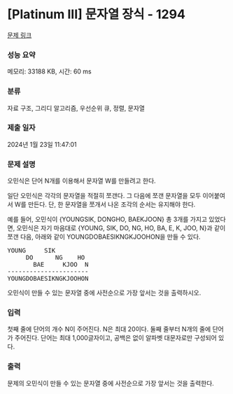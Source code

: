 # [Platinum III] 문자열 장식 - 1294 

[문제 링크](https://www.acmicpc.net/problem/1294) 

### 성능 요약

메모리: 33188 KB, 시간: 60 ms

### 분류

자료 구조, 그리디 알고리즘, 우선순위 큐, 정렬, 문자열

### 제출 일자

2024년 1월 23일 11:47:01

### 문제 설명

<p>오민식은 단어 N개를 이용해서 문자열 W를 만들려고 한다.</p>

<p>일단 오민식은 각각의 문자열을 적절히 쪼갠다. 그 다음에 쪼갠 문자열을 모두 이어붙여서 W를 만든다. 단, 한 문자열을 쪼개서 나온 조각의 순서는 유지해야 한다.</p>

<p>예를 들어, 오민식이 {YOUNGSIK, DONGHO, BAEKJOON} 총 3개를 가지고 있었다면, 오민식은 자기 마음대로 {YOUNG, SIK, DO, NG, HO, BA, E, K, JOO, N}과 같이 쪼갠 다음, 아래와 같이 YOUNGDOBAESIKNGKJOOHON을 만들 수 있다.</p>

<pre>YOUNG     SIK
     DO      NG    HO
       BAE     KJOO  N
----------------------
YOUNGDOBAESIKNGKJOOHON
</pre>

<p>오민식이 만들 수 있는 문자열 중에 사전순으로 가장 앞서는 것을 출력하시오.</p>

### 입력 

 <p>첫째 줄에 단어의 개수 N이 주어진다. N은 최대 20이다. 둘째 줄부터 N개의 줄에 단어가 주어진다. 단어는 최대 1,000글자이고, 공백은 없이 알파벳 대문자로만 구성되어 있다.</p>

### 출력 

 <p>문제의 오민식이 만들 수 있는 문자열 중에 사전순으로 가장 앞서는 것을 출력한다.</p>


